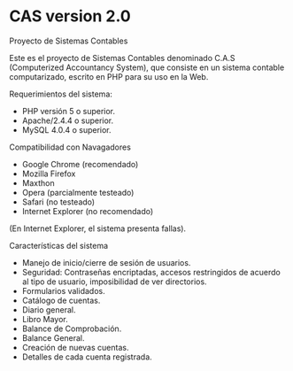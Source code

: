 CAS version 2.0
=====

Proyecto de Sistemas Contables

Este es el proyecto de Sistemas Contables denominado C.A.S (Computerized Accountancy System), que consiste en un sistema
contable computarizado, escrito en PHP para su uso en la Web.


Requerimientos del sistema:

* PHP versión 5 o superior.
* Apache/2.4.4 o superior.
* MySQL 4.0.4 o superior.


Compatibilidad con Navagadores

* Google Chrome (recomendado)
* Mozilla Firefox
* Maxthon
* Opera (parcialmente testeado)
* Safari (no testeado)
* Internet Explorer (no recomendado)

(En Internet Explorer, el sistema presenta fallas).


Características del sistema

* Manejo de inicio/cierre de sesión de usuarios.
* Seguridad: Contraseñas encriptadas, accesos restringidos de acuerdo al tipo de usuario, imposibilidad de ver 
  directorios.
* Formularios validados.
* Catálogo de cuentas.
* Diario general.
* Libro Mayor.
* Balance de Comprobación.
* Balance General.
* Creación de nuevas cuentas.
* Detalles de cada cuenta registrada.

